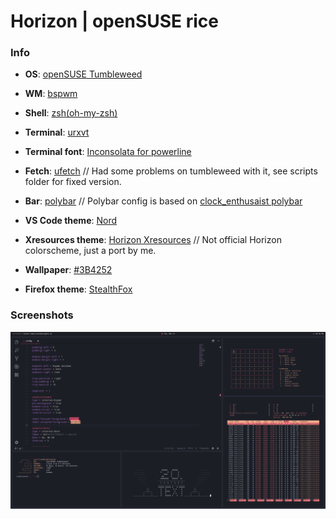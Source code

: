 # Horizon | openSUSE rice

### Info

* **OS**: [openSUSE Tumbleweed](https://www.opensuse.org/)

* **WM**: [bspwm](https://github.com/baskerville/bspwm)

* **Shell**: [zsh(oh-my-zsh)](https://github.com/robbyrussell/oh-my-zsh)

* **Terminal**: [urxvt](https://wiki.archlinux.org/index.php/Rxvt-unicode)

* **Terminal font**: [Inconsolata for powerline](https://github.com/powerline/fonts/tree/master/Inconsolata)

* **Fetch**: [ufetch](https://github.com/jschx/ufetch) // Had some problems on tumbleweed with it, see scripts folder for fixed version.

* **Bar**: [polybar](https://github.com/jaagr/polybar)  // Polybar config is based on [clock_enthusaist polybar](https://www.reddit.com/r/unixporn/comments/7l4uec/i3_nord_everything/)

* **VS Code theme**: [Nord](https://marketplace.visualstudio.com/items?itemName=jolaleye.horizon-theme-vscode)

* **Xresources theme**: [Horizon Xresources](https://github.com/asc11cat/dots/blob/master/horizon/.Xresources) // Not official Horizon colorscheme, just a port by me.

* **Wallpaper**: [#3B4252](https://www.color-hex.com/color/242631)

* **Firefox theme**: [StealthFox](https://github.com/rstacruz/firefox-stealthfox) 

### Screenshots

![main](https://github.com/asc11cat/dots/blob/master/horizon/screenshots/main.png)
